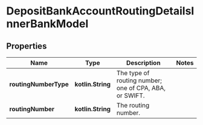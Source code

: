 
# DepositBankAccountRoutingDetailsInnerBankModel

## Properties
Name | Type | Description | Notes
------------ | ------------- | ------------- | -------------
**routingNumberType** | **kotlin.String** | The type of routing number; one of CPA, ABA, or SWIFT. | 
**routingNumber** | **kotlin.String** | The routing number. | 



